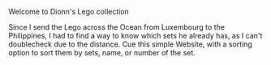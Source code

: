 Welcome to Dionn's Lego collection

Since I send the Lego across the Ocean from Luxembourg to the Philippines, I had to find a way to know which sets he already has, as I can't doublecheck due to the distance. Cue this simple Website, with a sorting option to sort them by sets, name, or number of the set.
 